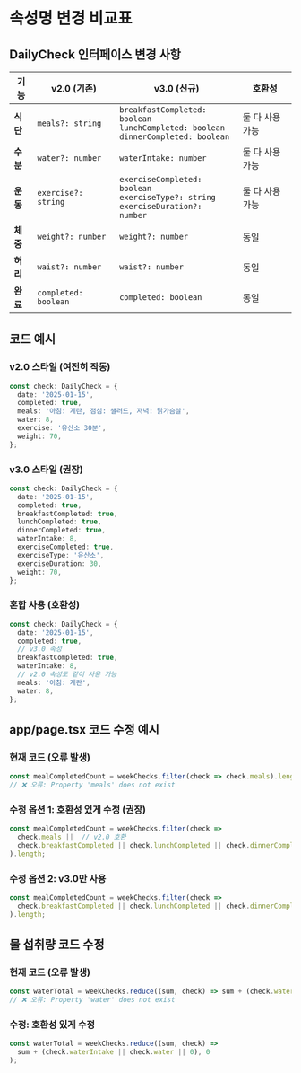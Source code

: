# 속성명 변경 비교표

## DailyCheck 인터페이스 변경 사항

| 기능 | v2.0 (기존) | v3.0 (신규) | 호환성 |
|------|-------------|-------------|--------|
| **식단** | `meals?: string` | `breakfastCompleted: boolean`<br>`lunchCompleted: boolean`<br>`dinnerCompleted: boolean` | 둘 다 사용 가능 |
| **수분** | `water?: number` | `waterIntake: number` | 둘 다 사용 가능 |
| **운동** | `exercise?: string` | `exerciseCompleted: boolean`<br>`exerciseType?: string`<br>`exerciseDuration?: number` | 둘 다 사용 가능 |
| **체중** | `weight?: number` | `weight?: number` | 동일 |
| **허리** | `waist?: number` | `waist?: number` | 동일 |
| **완료** | `completed: boolean` | `completed: boolean` | 동일 |

## 코드 예시

### v2.0 스타일 (여전히 작동)
```typescript
const check: DailyCheck = {
  date: '2025-01-15',
  completed: true,
  meals: '아침: 계란, 점심: 샐러드, 저녁: 닭가슴살',
  water: 8,
  exercise: '유산소 30분',
  weight: 70,
};
```

### v3.0 스타일 (권장)
```typescript
const check: DailyCheck = {
  date: '2025-01-15',
  completed: true,
  breakfastCompleted: true,
  lunchCompleted: true,
  dinnerCompleted: true,
  waterIntake: 8,
  exerciseCompleted: true,
  exerciseType: '유산소',
  exerciseDuration: 30,
  weight: 70,
};
```

### 혼합 사용 (호환성)
```typescript
const check: DailyCheck = {
  date: '2025-01-15',
  completed: true,
  // v3.0 속성
  breakfastCompleted: true,
  waterIntake: 8,
  // v2.0 속성도 같이 사용 가능
  meals: '아침: 계란',
  water: 8,
};
```

## app/page.tsx 코드 수정 예시

### 현재 코드 (오류 발생)
```typescript
const mealCompletedCount = weekChecks.filter(check => check.meals).length;
// ❌ 오류: Property 'meals' does not exist
```

### 수정 옵션 1: 호환성 있게 수정 (권장)
```typescript
const mealCompletedCount = weekChecks.filter(check => 
  check.meals ||  // v2.0 호환
  check.breakfastCompleted || check.lunchCompleted || check.dinnerCompleted  // v3.0
).length;
```

### 수정 옵션 2: v3.0만 사용
```typescript
const mealCompletedCount = weekChecks.filter(check => 
  check.breakfastCompleted || check.lunchCompleted || check.dinnerCompleted
).length;
```

## 물 섭취량 코드 수정

### 현재 코드 (오류 발생)
```typescript
const waterTotal = weekChecks.reduce((sum, check) => sum + (check.water || 0), 0);
// ❌ 오류: Property 'water' does not exist
```

### 수정: 호환성 있게 수정
```typescript
const waterTotal = weekChecks.reduce((sum, check) => 
  sum + (check.waterIntake || check.water || 0), 0
);
```
